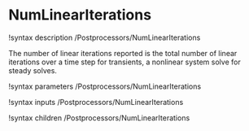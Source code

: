 # NumLinearIterations

!syntax description /Postprocessors/NumLinearIterations

The number of linear iterations reported is the total number of linear iterations over a time step for transients, a nonlinear system solve for steady solves.

!syntax parameters /Postprocessors/NumLinearIterations

!syntax inputs /Postprocessors/NumLinearIterations

!syntax children /Postprocessors/NumLinearIterations
